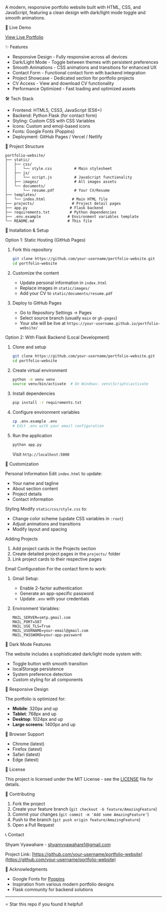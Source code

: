 A modern, responsive portfolio website built with HTML, CSS, and JavaScript, featuring a clean design with dark/light mode toggle and smooth animations.

🚀 Live Demo

[View Live Portfolio](https://your-username.github.io/portfolio-website/)

✨ Features

- Responsive Design - Fully responsive across all devices
- Dark/Light Mode - Toggle between themes with persistent preferences
- Smooth Animations - CSS animations and transitions for enhanced UX
- Contact Form - Functional contact form with backend integration
- Project Showcase - Dedicated section for portfolio projects
- CV Access - View and download CV functionality
- Performance Optimized - Fast loading and optimized assets

🛠️ Tech Stack

- Frontend: HTML5, CSS3, JavaScript (ES6+)
- Backend: Python Flask (for contact form)
- Styling: Custom CSS with CSS Variables
- Icons: Custom and emoji-based icons
- Fonts: Google Fonts (Poppins)
- Deployment: GitHub Pages / Vercel / Netlify

📁 Project Structure

```
portfolio-website/
├── static/
│   ├── css/
│   │   └── style.css          # Main stylesheet
│   ├── js/
│   │   └── script.js          # JavaScript functionality
│   ├── images/                # All images assets
│   └── documents/
│       └── resume.pdf         # Your CV/Resume
├── templates/
│   └── index.html            # Main HTML file
├── projects/                 # Project detail pages
├── app.py                   # Flask backend
├── requirements.txt         # Python dependencies
├── .env.example            # Environment variables template
└── README.md               # This file
```

🚀 Installation & Setup

Option 1: Static Hosting (GitHub Pages)

1. Fork this repository
   ```bash
   git clone https://github.com/your-username/portfolio-website.git
   cd portfolio-website
   ```

2. Customize the content
   - Update personal information in `index.html`
   - Replace images in `static/images/`
   - Add your CV to `static/documents/resume.pdf`

3. Deploy to GitHub Pages
   - Go to Repository Settings → Pages
   - Select source branch (usually `main` or `gh-pages`)
   - Your site will be live at `https://your-username.github.io/portfolio-website/`

Option 2: With Flask Backend (Local Development)

1. Clone and setup
   ```bash
   git clone https://github.com/your-username/portfolio-website.git
   cd portfolio-website
   ```

2. Create virtual environment
   ```bash
   python -m venv venv
   source venv/bin/activate  # On Windows: venv\Scripts\activate
   ```

3. Install dependencies
   ```bash
   pip install -r requirements.txt
   ```

4. Configure environment variables
   ```bash
   cp .env.example .env
   # Edit .env with your email configuration
   ```

5. Run the application
   ```bash
   python app.py
   ```
   Visit `http://localhost:5000`

🎨 Customization

Personal Information
Edit `index.html` to update:
- Your name and tagline
- About section content
- Project details
- Contact information

Styling
Modify `static/css/style.css` to:
- Change color scheme (update CSS variables in `:root`)
- Adjust animations and transitions
- Modify layout and spacing

Adding Projects
1. Add project cards in the Projects section
2. Create detailed project pages in the `projects/` folder
3. Link project cards to their respective pages

Email Configuration
For the contact form to work:

1. Gmail Setup:
   - Enable 2-factor authentication
   - Generate an app-specific password
   - Update `.env` with your credentials

2. Environment Variables:
   ```
   MAIL_SERVER=smtp.gmail.com
   MAIL_PORT=587
   MAIL_USE_TLS=True
   MAIL_USERNAME=your-email@gmail.com
   MAIL_PASSWORD=your-app-password
   ```

🌙 Dark Mode Features

The website includes a sophisticated dark/light mode system with:
- Toggle button with smooth transition
- localStorage persistence
- System preference detection
- Custom styling for all components

📱 Responsive Design

The portfolio is optimized for:
- **Mobile**: 320px and up
- **Tablet**: 768px and up  
- **Desktop**: 1024px and up
- **Large screens**: 1400px and up

🔧 Browser Support

- Chrome (latest)
- Firefox (latest)
- Safari (latest)
- Edge (latest)

📝 License

This project is licensed under the MIT License - see the [LICENSE](LICENSE) file for details.

🤝 Contributing

1. Fork the project
2. Create your feature branch (`git checkout -b feature/AmazingFeature`)
3. Commit your changes (`git commit -m 'Add some AmazingFeature'`)
4. Push to the branch (`git push origin feature/AmazingFeature`)
5. Open a Pull Request

📞 Contact

Shyam Vyawahare - [shyamvyawahare1@gmail.com](mailto:shyamvyawahare1@gmail.com)

Project Link: [https://github.com/your-username/portfolio-website](https://github.com/your-username/portfolio-website)

🙏 Acknowledgments

- Google Fonts for [Poppins](https://fonts.google.com/specimen/Poppins)
- Inspiration from various modern portfolio designs
- Flask community for backend solutions

---

⭐ Star this repo if you found it helpful!
